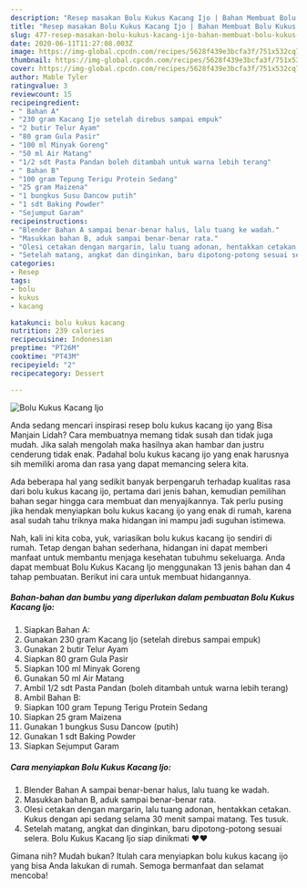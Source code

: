 ```yaml
---
description: "Resep masakan Bolu Kukus Kacang Ijo | Bahan Membuat Bolu Kukus Kacang Ijo Yang Enak Banget"
title: "Resep masakan Bolu Kukus Kacang Ijo | Bahan Membuat Bolu Kukus Kacang Ijo Yang Enak Banget"
slug: 477-resep-masakan-bolu-kukus-kacang-ijo-bahan-membuat-bolu-kukus-kacang-ijo-yang-enak-banget
date: 2020-06-11T11:27:08.003Z
image: https://img-global.cpcdn.com/recipes/5628f439e3bcfa3f/751x532cq70/bolu-kukus-kacang-ijo-foto-resep-utama.jpg
thumbnail: https://img-global.cpcdn.com/recipes/5628f439e3bcfa3f/751x532cq70/bolu-kukus-kacang-ijo-foto-resep-utama.jpg
cover: https://img-global.cpcdn.com/recipes/5628f439e3bcfa3f/751x532cq70/bolu-kukus-kacang-ijo-foto-resep-utama.jpg
author: Mable Tyler
ratingvalue: 3
reviewcount: 15
recipeingredient:
- " Bahan A"
- "230 gram Kacang Ijo setelah direbus sampai empuk"
- "2 butir Telur Ayam"
- "80 gram Gula Pasir"
- "100 ml Minyak Goreng"
- "50 ml Air Matang"
- "1/2 sdt Pasta Pandan boleh ditambah untuk warna lebih terang"
- " Bahan B"
- "100 gram Tepung Terigu Protein Sedang"
- "25 gram Maizena"
- "1 bungkus Susu Dancow putih"
- "1 sdt Baking Powder"
- "Sejumput Garam"
recipeinstructions:
- "Blender Bahan A sampai benar-benar halus, lalu tuang ke wadah."
- "Masukkan bahan B, aduk sampai benar-benar rata."
- "Olesi cetakan dengan margarin, lalu tuang adonan, hentakkan cetakan. Kukus dengan api sedang selama 30 menit sampai matang. Tes tusuk."
- "Setelah matang, angkat dan dinginkan, baru dipotong-potong sesuai selera. Bolu Kukus Kacang Ijo siap dinikmati ♥️♥️"
categories:
- Resep
tags:
- bolu
- kukus
- kacang

katakunci: bolu kukus kacang 
nutrition: 239 calories
recipecuisine: Indonesian
preptime: "PT26M"
cooktime: "PT43M"
recipeyield: "2"
recipecategory: Dessert

---
```



![Bolu Kukus Kacang Ijo](https://img-global.cpcdn.com/recipes/5628f439e3bcfa3f/751x532cq70/bolu-kukus-kacang-ijo-foto-resep-utama.jpg)

Anda sedang mencari inspirasi resep bolu kukus kacang ijo yang Bisa Manjain Lidah? Cara membuatnya memang tidak susah dan tidak juga mudah. Jika salah mengolah maka hasilnya akan hambar dan justru cenderung tidak enak. Padahal bolu kukus kacang ijo yang enak harusnya sih memiliki aroma dan rasa yang dapat memancing selera kita.



Ada beberapa hal yang sedikit banyak berpengaruh terhadap kualitas rasa dari bolu kukus kacang ijo, pertama dari jenis bahan, kemudian pemilihan bahan segar hingga cara membuat dan menyajikannya. Tak perlu pusing jika hendak menyiapkan bolu kukus kacang ijo yang enak di rumah, karena asal sudah tahu triknya maka hidangan ini mampu jadi suguhan istimewa.


Nah, kali ini kita coba, yuk, variasikan bolu kukus kacang ijo sendiri di rumah. Tetap dengan bahan sederhana, hidangan ini dapat memberi manfaat untuk membantu menjaga kesehatan tubuhmu sekeluarga. Anda dapat membuat Bolu Kukus Kacang Ijo menggunakan 13 jenis bahan dan 4 tahap pembuatan. Berikut ini cara untuk membuat hidangannya.

<!--inarticleads1-->

##### Bahan-bahan dan bumbu yang diperlukan dalam pembuatan Bolu Kukus Kacang Ijo:

1. Siapkan  Bahan A:
1. Gunakan 230 gram Kacang Ijo (setelah direbus sampai empuk)
1. Gunakan 2 butir Telur Ayam
1. Siapkan 80 gram Gula Pasir
1. Siapkan 100 ml Minyak Goreng
1. Gunakan 50 ml Air Matang
1. Ambil 1/2 sdt Pasta Pandan (boleh ditambah untuk warna lebih terang)
1. Ambil  Bahan B:
1. Siapkan 100 gram Tepung Terigu Protein Sedang
1. Siapkan 25 gram Maizena
1. Gunakan 1 bungkus Susu Dancow (putih)
1. Gunakan 1 sdt Baking Powder
1. Siapkan Sejumput Garam




<!--inarticleads2-->

##### Cara menyiapkan Bolu Kukus Kacang Ijo:

1. Blender Bahan A sampai benar-benar halus, lalu tuang ke wadah.
1. Masukkan bahan B, aduk sampai benar-benar rata.
1. Olesi cetakan dengan margarin, lalu tuang adonan, hentakkan cetakan. Kukus dengan api sedang selama 30 menit sampai matang. Tes tusuk.
1. Setelah matang, angkat dan dinginkan, baru dipotong-potong sesuai selera. Bolu Kukus Kacang Ijo siap dinikmati ♥️♥️




Gimana nih? Mudah bukan? Itulah cara menyiapkan bolu kukus kacang ijo yang bisa Anda lakukan di rumah. Semoga bermanfaat dan selamat mencoba!
